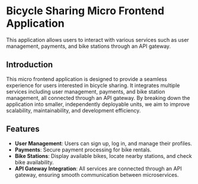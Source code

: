 # Bicycle Sharing Micro Frontend Application

This application allows users to interact with various services such as user management, payments, and bike stations through an API gateway.

## Introduction

This micro frontend application is designed to provide a seamless experience for users interested in bicycle sharing. It integrates multiple services including user management, payments, and bike station management, all connected through an API gateway. By breaking down the application into smaller, independently deployable units, we aim to improve scalability, maintainability, and development efficiency.

## Features

- **User Management**: Users can sign up, log in, and manage their profiles.
- **Payments**: Secure payment processing for bike rentals.
- **Bike Stations**: Display available bikes, locate nearby stations, and check bike availability.
- **API Gateway Integration**: All services are connected through an API gateway, ensuring smooth communication between microservices.
